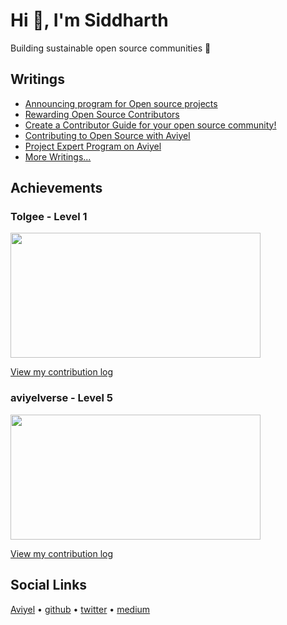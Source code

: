 # Hi 👋, I'm Siddharth

Building sustainable open source communities 💜

## Writings

* [Announcing program for Open source projects](https://aviyel.com/post/3031)
* [Rewarding Open Source Contributors](https://aviyel.com/post/3615)
* [Create a Contributor Guide for your open source community!](https://aviyel.com/post/3369)
* [Contributing to Open Source with Aviyel](https://aviyel.com/post/3219)
* [Project Expert Program on Aviyel](https://aviyel.com/post/3021)
* [More Writings...](https://aviyel.com/search?term=\*&uid=2202&root=blog)

## Achievements

### Tolgee - Level 1



<img src = https://user-images.githubusercontent.com/26953573/185976945-17d6a646-5a6f-4fa1-a382-39643382b4a8.png width=400 height=200> </img>

[View my contribution log](https://aviyel.com/user/siddharthaviyel/28/rewards?log)


### aviyelverse - Level 5

<img src =https://aviyel.com/assets/uploads/rewards/share/user/2202/54/share.png width=400 height=200> </img>

[View my contribution log](https://aviyel.com/user/siddharthaviyel/54/rewards?log)




## Social Links
[Aviyel](https://aviyel.com/@siddharthaviyel)  •  [github](https://github.com/siddharth2798)  •  [twitter](https://twitter.com/Siddharthshivkr)  •  [medium](https://medium.com/@writeabyte)



